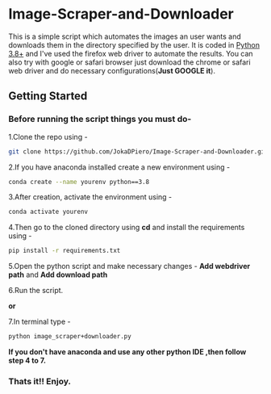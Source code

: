 # Image-Scraper-and-Downloader

This is a simple script which automates the images an user wants and downloads them in the directory specified by the user.
It is coded in [Python 3.8+](https://www.python.org/downloads/release/python-380/) and I've used the firefox web driver to automate the results.
You can also try with google or safari browser just download the chrome or safari web driver and do necessary configurations(**Just GOOGLE it**).

## Getting Started
### Before running the script things you must do-
1.Clone the repo using -
```bash
git clone https://github.com/JokaDPiero/Image-Scraper-and-Downloader.git
```
2.If you have anaconda installed create a new environment using -
```bash
conda create --name yourenv python==3.8
```
3.After creation, activate the environment using -
```bash
conda activate yourenv
```
4.Then go to the cloned directory using **cd** and install the requirements using -
```bash
pip install -r requirements.txt
```
5.Open the python script and make necessary changes -
**Add webdriver path** and
**Add download path**

6.Run the script.

**or**

7.In terminal type -
```bash
python image_scraper+downloader.py
```
 **If you don't have anaconda and use any other python IDE ,then follow step 4 to 7.**

### Thats it!! Enjoy.
